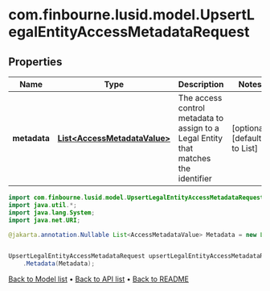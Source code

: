 # com.finbourne.lusid.model.UpsertLegalEntityAccessMetadataRequest

## Properties

Name | Type | Description | Notes
------------ | ------------- | ------------- | -------------
**metadata** | [**List&lt;AccessMetadataValue&gt;**](AccessMetadataValue.md) | The access control metadata to assign to a Legal Entity that matches the identifier | [optional] [default to List<AccessMetadataValue>]

```java
import com.finbourne.lusid.model.UpsertLegalEntityAccessMetadataRequest;
import java.util.*;
import java.lang.System;
import java.net.URI;

@jakarta.annotation.Nullable List<AccessMetadataValue> Metadata = new List<AccessMetadataValue>();


UpsertLegalEntityAccessMetadataRequest upsertLegalEntityAccessMetadataRequestInstance = new UpsertLegalEntityAccessMetadataRequest()
    .Metadata(Metadata);
```


[Back to Model list](../README.md#documentation-for-models) &#8226; [Back to API list](../README.md#documentation-for-api-endpoints) &#8226; [Back to README](../README.md)
